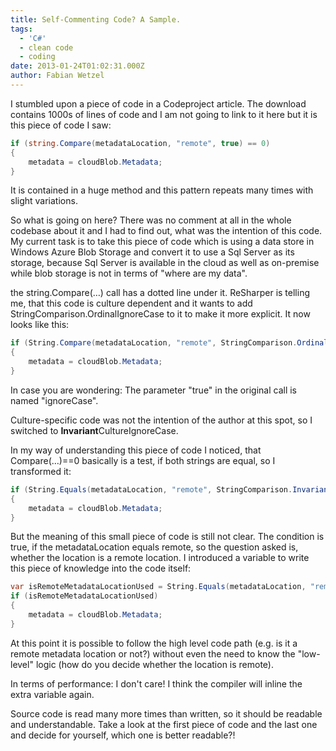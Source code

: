 ```yaml
---
title: Self-Commenting Code? A Sample.
tags:
  - 'C#'
  - clean code
  - coding
date: 2013-01-24T01:02:31.000Z
author: Fabian Wetzel
---
```


I stumbled upon a piece of code in a Codeproject article. The download contains 1000s of lines of code and I am not going to link to it here but it is this piece of code I saw:

```cs
if (string.Compare(metadataLocation, "remote", true) == 0)
{
    metadata = cloudBlob.Metadata;
}
```

It is contained in a huge method and this pattern repeats many times with slight variations. 

So what is going on here? There was no comment at all in the whole codebase about it and I had to find out, what was the intention of this code. My current task is to take this piece of code which is using a data store in Windows Azure Blob Storage and convert it to use a Sql Server as its storage, because Sql Server is available in the cloud as well as on-premise while blob storage is not in terms of "where are my data".

the string.Compare(…) call has a dotted line under it. ReSharper is telling me, that this code is culture dependent and it wants to add StringComparison.OrdinalIgnoreCase to it to make it more explicit. It now looks like this:

```cs
if (String.Compare(metadataLocation, "remote", StringComparison.OrdinalIgnoreCase) == 0)
{
    metadata = cloudBlob.Metadata;
}
```

In case you are wondering: The parameter "true" in the original call is named "ignoreCase".

Culture-specific code was not the intention of the author at this spot, so I switched to **Invariant**CultureIgnoreCase.

In my way of understanding this piece of code I noticed, that Compare(…)==0 basically is a test, if both strings are equal, so I transformed it:

```cs
if (String.Equals(metadataLocation, "remote", StringComparison.InvariantCultureIgnoreCase))
{
    metadata = cloudBlob.Metadata;
}
```

But the meaning of this small piece of code is still not clear. The condition is true, if the metadataLocation equals remote, so the question asked is, whether the location is a remote location. I introduced a variable to write this piece of knowledge into the code itself:

```cs
var isRemoteMetadataLocationUsed = String.Equals(metadataLocation, "remote", InvariantCultureIgnoreCase);
if (isRemoteMetadataLocationUsed)
{
    metadata = cloudBlob.Metadata;
}
```

At this point it is possible to follow the high level code path (e.g. is it a remote metadata location or not?) without even the need to know the "low-level" logic (how do you decide whether the location is remote).

In terms of performance: I don't care! I think the compiler will inline the extra variable again.

Source code is read many more times than written, so it should be readable and understandable. Take a look at the first piece of code and the last one and decide for yourself, which one is better readable?!



